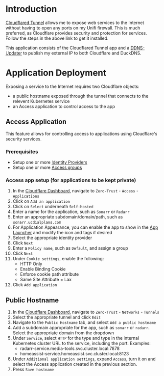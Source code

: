 # Introduction
[Cloudflared Tunnel](https://developers.cloudflare.com/cloudflare-one/connections/connect-networks/deploy-tunnels/deployment-guides/kubernetes/) allows me to expose web services to the Internet without having to open any ports on my Unifi firewall. This is much preferred, as Cloudflare provides security and protection for services. Follow the steps in the above link to get it installed. 

This application consists of the Cloudflared Tunnel app and a [DDNS-Updater](https://github.com/qdm12/ddns-updater) to publish my external IP to both Cloudflare and DuckDNS.

# Application Deployment
Exposing a service to the Internet requires two Cloudflare objects:
* a public hostname exposed through the tunnel that connects to the relevent Kubernetes service
* an Access application to control access to the app

## Access Application
This feature allows for controlling access to applications using Cloudflare's security services. 

### Prerequisites
* Setup one or more [Identity Providers](https://developers.cloudflare.com/cloudflare-one/identity/idp-integration/)
* Setup one or more [Access groups](https://developers.cloudflare.com/cloudflare-one/identity/users/groups/)

### Access app setup (for applications to be kept private)
1. In the [Cloudflare Dashboard](https://dash.cloudflare.com), navigate to `Zero-Trust` - `Access` - `Applications`
2. Click on `Add an application`
3. Click on `Select` underneath `Self-hosted`
4. Enter a name for the application, such as `Sonarr` or `Radarr`
5. Enter an appropriate subdomain/domain/path, such as `sonarr.ucdialplans.com`
6. For Application Appearance, you can enable the app to show in the [App Launcher](https://kenlasko.cloudflareaccess.com/) and modify the icon and tags if desired
7. Select the appropriate identity provider
8. Click `Next`
9. Enter a `Policy name`, such as `Default`, and assign a group
10. Click `Next`
11. Under `Cookie settings`, enable the following:
    * HTTP Only
    * Enable Binding Cookie
    * Enforce cookie path attribute
    * Same Site Attribute = Lax
12. Click `Add application`


## Public Hostname
1. In the [Cloudflare Dashboard](https://dash.cloudflare.com), navigate to `Zero-Trust` - `Networks` - `Tunnels`
2. Select the appropriate tunnel and click `Edit`
3. Navigate to the `Public Hostname` tab, and select `Add a public hostname`
4. Add a subdomain appropriate for the app, such as `sonarr` or `radarr`. Select the appropriate domain from the dropdown
5. Under `Service`, select `HTTP` for the type and type in the internal Kubernetes cluster URL to the service, including the port. Examples:
    * radarr-service.media-tools.svc.cluster.local:7878
    * homeassist-service.homeassist.svc.cluster.local:8123
6. Under `Additional application settings`, expand `Access`, turn it on and select the Access application created in the previous section.
7. Press `Save hostname`